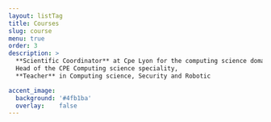 ```yaml
---
layout: listTag
title: Courses
slug: course
menu: true
order: 3
description: >
  **Scientific Coordinator** at Cpe Lyon for the computing science domain,
  Head of the CPE Computing science speciality,
  **Teacher** in Computing science, Security and Robotic

accent_image:
  background: '#4fb1ba'
  overlay:    false
---
```

